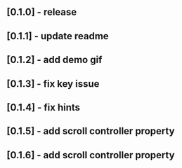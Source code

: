 ## [0.1.0] - release
## [0.1.1] - update readme
## [0.1.2] - add demo gif
## [0.1.3] - fix key issue
## [0.1.4] - fix hints
## [0.1.5] - add scroll controller property
## [0.1.6] - add scroll controller property
